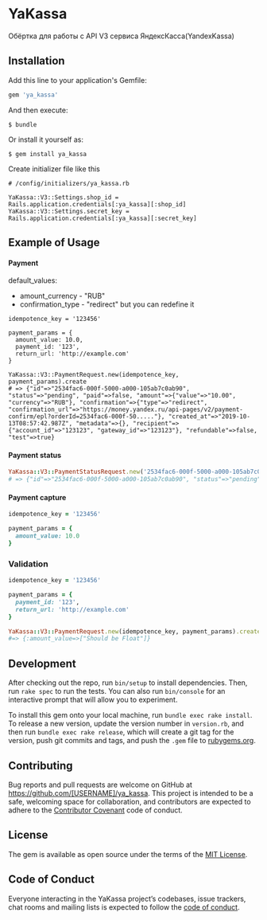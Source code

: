 # YaKassa

Обёртка для работы с API V3 сервиса ЯндексКасса(YandexKassa)

## Installation

Add this line to your application's Gemfile:

```ruby
gem 'ya_kassa'
```

And then execute:

    $ bundle

Or install it yourself as:

    $ gem install ya_kassa

Create initializer file like this
```
# /config/initializers/ya_kassa.rb

YaKassa::V3::Settings.shop_id = Rails.application.credentials[:ya_kassa][:shop_id]
YaKassa::V3::Settings.secret_key = Rails.application.credentials[:ya_kassa][:secret_key]

```

## Example of Usage
#### Payment
default_values:
- amount_currency - "RUB"
- confirmation_type - "redirect"
but you can redefine it
```
idempotence_key = '123456'

payment_params = {
  amount_value: 10.0,
  payment_id: '123',
  return_url: 'http://example.com'
}

YaKassa::V3::PaymentRequest.new(idempotence_key, payment_params).create
# => {"id"=>"2534fac6-000f-5000-a000-105ab7c0ab90", "status"=>"pending", "paid"=>false, "amount"=>{"value"=>"10.00", "currency"=>"RUB"}, "confirmation"=>{"type"=>"redirect", "confirmation_url"=>"https://money.yandex.ru/api-pages/v2/payment-confirm/epl?orderId=2534fac6-000f-50....."}, "created_at"=>"2019-10-13T08:57:42.987Z", "metadata"=>{}, "recipient"=>{"account_id"=>"123123", "gateway_id"=>"123123"}, "refundable"=>false, "test"=>true}
```

#### Payment status
```ruby
YaKassa::V3::PaymentStatusRequest.new('2534fac6-000f-5000-a000-105ab7c0ab90').create
# => {"id"=>"2534fac6-000f-5000-a000-105ab7c0ab90", "status"=>"pending", "paid"=>false, "amount"=>{"value"=>"10.00", "currency"=>"RUB"}, "confirmation"=>{"type"=>"redirect", "confirmation_url"=>"https://money.yandex.ru/api-pages/v2/payment-confirm/epl?orderId=2534fac6-000f..."}, "created_at"=>"2019-10-13T08:57:42.987Z", "metadata"=>{}, "recipient"=>{"account_id"=>"123123", "gateway_id"=>"123123"}, "refundable"=>false, "test"=>true}
```

#### Payment capture
```ruby
idempotence_key = '123456'

payment_params = {
  amount_value: 10.0
}
```

### Validation
```ruby
idempotence_key = '123456'

payment_params = {
  payment_id: '123',
  return_url: 'http://example.com'
}

YaKassa::V3::PaymentRequest.new(idempotence_key, payment_params).create
#=> {:amount_value=>["Should be Float"]}
```

## Development

After checking out the repo, run `bin/setup` to install dependencies. Then, run `rake spec` to run the tests. You can also run `bin/console` for an interactive prompt that will allow you to experiment.

To install this gem onto your local machine, run `bundle exec rake install`. To release a new version, update the version number in `version.rb`, and then run `bundle exec rake release`, which will create a git tag for the version, push git commits and tags, and push the `.gem` file to [rubygems.org](https://rubygems.org).

## Contributing

Bug reports and pull requests are welcome on GitHub at https://github.com/[USERNAME]/ya_kassa. This project is intended to be a safe, welcoming space for collaboration, and contributors are expected to adhere to the [Contributor Covenant](http://contributor-covenant.org) code of conduct.

## License

The gem is available as open source under the terms of the [MIT License](https://opensource.org/licenses/MIT).

## Code of Conduct

Everyone interacting in the YaKassa project’s codebases, issue trackers, chat rooms and mailing lists is expected to follow the [code of conduct](https://github.com/[USERNAME]/ya_kassa/blob/master/CODE_OF_CONDUCT.md).
